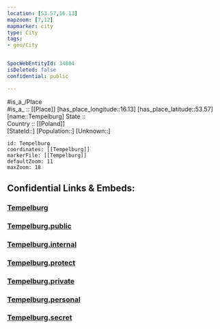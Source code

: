 ```yaml
---
location: [53.57,16.13] 
mapzoom: [7,12] 
mapmarker: city 
type: City
tags:
- geo/City


SpocWebEntityId: 34804
isDeleted: false
confidential: public

---
```

#is_a_/Place  
#is_a_ :: [[Place]] 
[has_place_longitude::16.13] 
[has_place_latitude::53.57] 
[name::Tempelburg] 
State ::  
Country :: [[Poland]]  
[StateId::] 
[Population::] 
[Unknown::] 


```leaflet
id: Tempelburg
coordinates: [[Tempelburg]] 
markerFile: [[Tempelburg]] 
defaultZoom: 11 
maxZoom: 18
```


## Confidential Links & Embeds: 

### [Tempelburg](/_Standards/Earth/Continent/Europe/Europe~East/Poland/Provinces~Poland/West_Pomeranian/City/Tempelburg.md) 

### [Tempelburg.public](/_public/Earth/Continent/Europe/Europe~East/Poland/Provinces~Poland/West_Pomeranian/City/Tempelburg.public.md) 

### [Tempelburg.internal](/_internal/Earth/Continent/Europe/Europe~East/Poland/Provinces~Poland/West_Pomeranian/City/Tempelburg.internal.md) 

### [Tempelburg.protect](/_protect/Earth/Continent/Europe/Europe~East/Poland/Provinces~Poland/West_Pomeranian/City/Tempelburg.protect.md) 

### [Tempelburg.private](/_private/Earth/Continent/Europe/Europe~East/Poland/Provinces~Poland/West_Pomeranian/City/Tempelburg.private.md) 

### [Tempelburg.personal](/_personal/Earth/Continent/Europe/Europe~East/Poland/Provinces~Poland/West_Pomeranian/City/Tempelburg.personal.md) 

### [Tempelburg.secret](/_secret/Earth/Continent/Europe/Europe~East/Poland/Provinces~Poland/West_Pomeranian/City/Tempelburg.secret.md)

